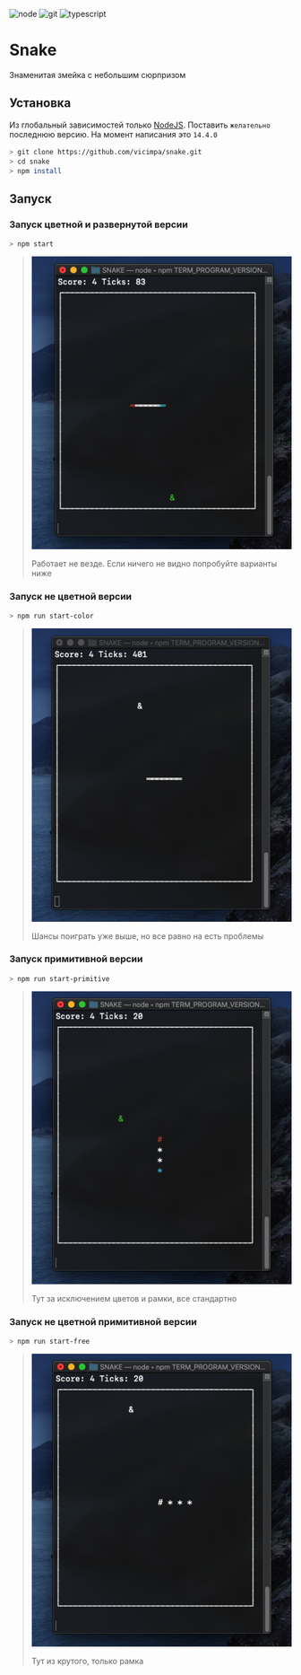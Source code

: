 ![node](https://img.shields.io/badge/node-v14.4.0-green)
![git](https://img.shields.io/badge/git-v2.24.3-red)
![typescript](https://img.shields.io/badge/typescript-v3.9.5-blue)

# Snake

Знаменитая змейка с небольшим сюрпризом

## Установка

Из глобальный зависимостей только [NodeJS](https://nodejs.org/ru/download/current/). 
Поставить `желательно` последнюю версию. На момент написания это `14.4.0`
```bash
> git clone https://github.com/vicimpa/snake.git
> cd snake
> npm install
```

## Запуск 

### Запуск цветной и развернутой версии
```bash
> npm start
```

>
> ![normal](https://github.com/vicimpa/snake/raw/master/img/normal.png)
>
> Работает не везде. Если ничего не видно попробуйте варианты ниже
> 

### Запуск не цветной версии
```bash
> npm run start-color
```
>
> ![color](https://github.com/vicimpa/snake/raw/master/img/color.png)
>
> Шансы поиграть уже выше, но все равно на есть проблемы
> 

### Запуск примитивной версии
```bash
> npm run start-primitive
```
> 
> ![primitive](https://github.com/vicimpa/snake/raw/master/img/primitive.png)
>
> Тут за исключением цветов и рамки, все стандартно
> 

### Запуск не цветной примитивной версии
```bash
> npm run start-free
```
> 
> ![primitive](https://github.com/vicimpa/snake/raw/master/img/free.png)
> 
> Тут из крутого, только рамка
> 
